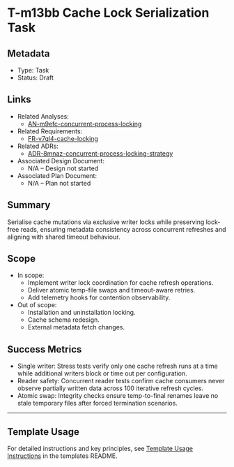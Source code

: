 # T-m13bb Cache Lock Serialization Task

## Metadata

- Type: Task
- Status: Draft
  <!-- Draft: Under discussion | In Progress: Actively working | Complete: Code complete | Cancelled: Work intentionally halted -->

## Links

- Related Analyses:
  - [AN-m9efc-concurrent-process-locking](../../analysis/AN-m9efc-concurrent-process-locking.md)
- Related Requirements:
  - [FR-v7ql4-cache-locking](../../requirements/FR-v7ql4-cache-locking.md)
- Related ADRs:
  - [ADR-8mnaz-concurrent-process-locking-strategy](../../adr/ADR-8mnaz-concurrent-process-locking-strategy.md)
- Associated Design Document:
  - N/A – Design not started
- Associated Plan Document:
  - N/A – Plan not started

## Summary

Serialise cache mutations via exclusive writer locks while preserving lock-free reads, ensuring metadata consistency across concurrent refreshes and aligning with shared timeout behaviour.

## Scope

- In scope:
  - Implement writer lock coordination for cache refresh operations.
  - Deliver atomic temp-file swaps and timeout-aware retries.
  - Add telemetry hooks for contention observability.
- Out of scope:
  - Installation and uninstallation locking.
  - Cache schema redesign.
  - External metadata fetch changes.

## Success Metrics

- Single writer: Stress tests verify only one cache refresh runs at a time while additional writers block or time out per configuration.
- Reader safety: Concurrent reader tests confirm cache consumers never observe partially written data across 100 iterative refresh cycles.
- Atomic swap: Integrity checks ensure temp-to-final renames leave no stale temporary files after forced termination scenarios.

---

## Template Usage

For detailed instructions and key principles, see [Template Usage Instructions](../../templates/README.md#task-template-taskmd) in the templates README.
